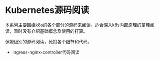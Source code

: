 # Kubernetes源码阅读

本系列主要围绕k8s的各个部分的源码来阅读。适合深入k8s内部原理的童鞋阅读，暂时没有介绍基础概念及使用的打算。



保姆级别的源码阅读，死扣各个细节和代码。

- ingress-nginx-controller代码阅读


